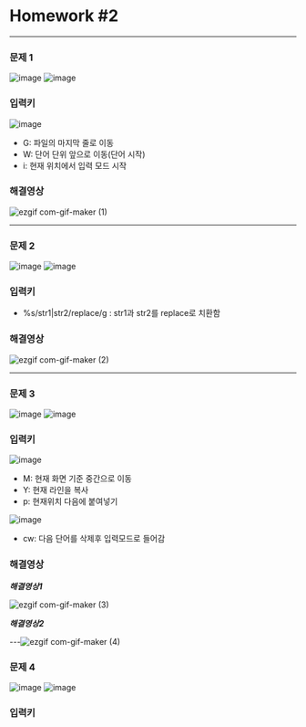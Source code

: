 # Homework #2
---

### 문제 1
![image](https://user-images.githubusercontent.com/94293365/143690899-c2901fa9-2198-4041-aced-bb43d7e49ba6.png)
![image](https://user-images.githubusercontent.com/94293365/143690904-8aa4d5f2-e5f9-496a-9ec0-69e4ed406a54.png)

### 입력키

![image](https://user-images.githubusercontent.com/94293365/143691249-a7ad9366-76d7-4226-840b-a14a1a7ad13e.png)

+ G: 파일의 마지막 줄로 이동
+ W: 단어 단위 앞으로 이동(단어 시작)
+ i: 현재 위치에서 입력 모드 시작


### 해결영상

![ezgif com-gif-maker (1)](https://user-images.githubusercontent.com/94293365/143691206-5d3cec9a-a76e-4d35-8051-b6cfb2d530b1.gif)

---

### 문제 2
![image](https://user-images.githubusercontent.com/94293365/143691367-5ff65ce3-0343-42db-a503-f6e98ec6d388.png)
![image](https://user-images.githubusercontent.com/94293365/143691371-ad4123de-dff4-434a-9476-227974af1cbc.png)

### 입력키

+ %s/str1\|str2/replace/g : str1과 str2를 replace로 치환함

### 해결영상

![ezgif com-gif-maker (2)](https://user-images.githubusercontent.com/94293365/143694324-4fcfc75b-b7ec-49af-9ec4-91b5712a5ce3.gif)

---

### 문제 3
![image](https://user-images.githubusercontent.com/94293365/143694720-4e8e641f-38f2-4728-bcf4-80b1fe3034a5.png)
![image](https://user-images.githubusercontent.com/94293365/143694802-ad051cb7-5fff-4cc9-9a96-6974e1117f17.png)

### 입력키

![image](https://user-images.githubusercontent.com/94293365/143719945-4eeae7fb-7b50-434e-8b9b-6bdc7c81db32.png)

+ M: 현재 화면 기준 중간으로 이동
+ Y: 현재 라인을 복사
+ p: 현재위치 다음에 붙여넣기

![image](https://user-images.githubusercontent.com/94293365/143720297-ab88e3b1-b9b2-4c36-9cef-e8feaf2157ee.png)

+ cw: 다음 단어를 삭제후 입력모드로 들어감

### 해결영상

***해결영상1***

![ezgif com-gif-maker (3)](https://user-images.githubusercontent.com/94293365/143720043-c2637e31-d497-4649-9037-acce8c387739.gif)

***해결영상2***

---![ezgif com-gif-maker (4)](https://user-images.githubusercontent.com/94293365/143720423-889d5fa3-bdc1-4865-bba0-e3bbea8c03b1.gif)

### 문제 4

![image](https://user-images.githubusercontent.com/94293365/143720072-e97b8790-1df7-42a7-8d4c-e28f1f9ffa83.png)
![image](https://user-images.githubusercontent.com/94293365/143720077-7630b261-6a47-4421-93f0-4104bafccbf5.png)

### 입력키

